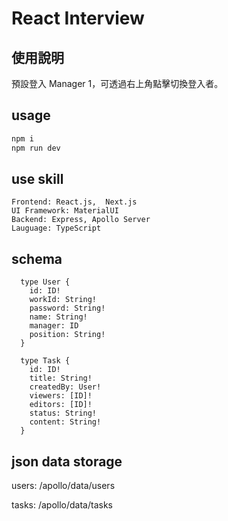 # React Interview

## 使用說明

預設登入 Manager 1，可透過右上角點擊切換登入者。

## usage

```bash
npm i
npm run dev
```

## use skill
```
Frontend: React.js,  Next.js
UI Framework: MaterialUI
Backend: Express, Apollo Server
Lauguage: TypeScript
```
## schema

```gql
  type User {
    id: ID!
    workId: String!
    password: String!
    name: String!
    manager: ID
    position: String!
  }

  type Task {
    id: ID!
    title: String!
    createdBy: User!
    viewers: [ID]!
    editors: [ID]!
    status: String!
    content: String!
  }
```

## json data storage
users: /apollo/data/users

tasks: /apollo/data/tasks
